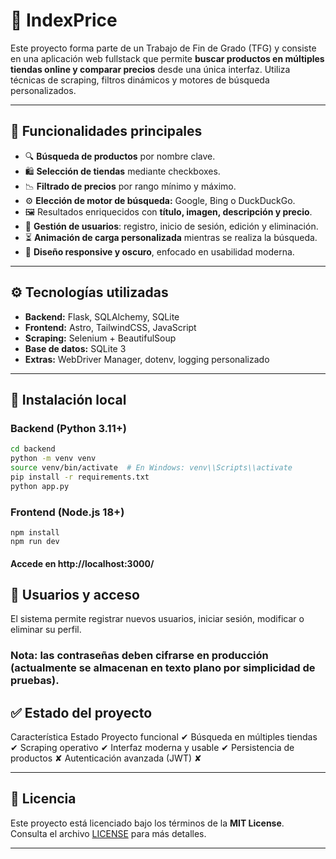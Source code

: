 # 🛒 IndexPrice

Este proyecto forma parte de un Trabajo de Fin de Grado (TFG) y consiste en una aplicación web fullstack que permite **buscar productos en múltiples tiendas online y comparar precios** desde una única interfaz. Utiliza técnicas de scraping, filtros dinámicos y motores de búsqueda personalizados.

---

## 🚀 Funcionalidades principales

- 🔍 **Búsqueda de productos** por nombre clave.
- 🛍️ **Selección de tiendas** mediante checkboxes.
- 📉 **Filtrado de precios** por rango mínimo y máximo.
- ⚙️ **Elección de motor de búsqueda:** Google, Bing o DuckDuckGo.
- 🖼️ Resultados enriquecidos con **título, imagen, descripción y precio**.
- 👤 **Gestión de usuarios**: registro, inicio de sesión, edición y eliminación.
- ⏳ **Animación de carga personalizada** mientras se realiza la búsqueda.
- 🌙 **Diseño responsive y oscuro**, enfocado en usabilidad moderna.

---
## ⚙️ Tecnologías utilizadas

- **Backend:** Flask, SQLAlchemy, SQLite
- **Frontend:** Astro, TailwindCSS, JavaScript
- **Scraping:** Selenium + BeautifulSoup
- **Base de datos:** SQLite 3
- **Extras:** WebDriver Manager, dotenv, logging personalizado

---

## 📝 Instalación local

### Backend (Python 3.11+)

```bash
cd backend
python -m venv venv
source venv/bin/activate  # En Windows: venv\\Scripts\\activate
pip install -r requirements.txt
python app.py
```

### Frontend (Node.js 18+)
```cd frontend
npm install
npm run dev
```

#### Accede en http://localhost:3000/


## 🔐 Usuarios y acceso
El sistema permite registrar nuevos usuarios, iniciar sesión, modificar o eliminar su perfil.

### Nota: las contraseñas deben cifrarse en producción (actualmente se almacenan en texto plano por simplicidad de pruebas).


## ✅ Estado del proyecto
Característica	Estado
Proyecto funcional	✔
Búsqueda en múltiples tiendas	✔
Scraping operativo	✔
Interfaz moderna y usable	✔
Persistencia de productos	✘
Autenticación avanzada (JWT)	✘

---
## 📄 Licencia

Este proyecto está licenciado bajo los términos de la **MIT License**.  
Consulta el archivo [LICENSE](./LICENSE) para más detalles.

---